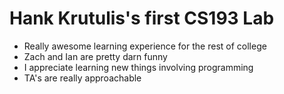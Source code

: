 # Hank Krutulis's first CS193 Lab
* Really awesome learning experience for the rest of college
* Zach and Ian are pretty darn funny
* I appreciate learning new things involving programming
* TA's are really approachable
